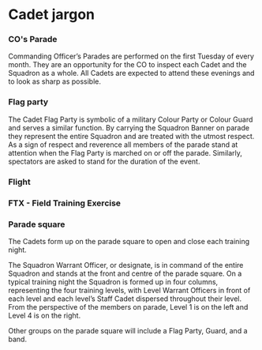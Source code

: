 # Cadet jargon

### CO's Parade

Commanding Officer’s Parades are performed on the first Tuesday of every month. They are an opportunity for the CO to inspect each Cadet and the Squadron as a whole. All Cadets are expected to attend these evenings and to look as sharp as possible. 

### Flag party

The Cadet Flag Party is symbolic of a military Colour Party or Colour Guard and serves a similar function. By carrying the Squadron Banner on parade they represent the entire Squadron and are treated with the utmost respect. As a sign of respect and reverence all members of the parade stand at attention when the Flag Party is marched on or off the parade. Similarly, spectators are asked to stand for the duration of the event.

### Flight

### FTX - Field Training Exercise

### Parade square

The Cadets form up on the parade square to open and close each training night. 

The Squadron Warrant Officer, or designate, is in command of the entire Squadron and stands at the front and centre of the parade square. On a typical training night the Squadron is formed up in four columns, representing the four training levels, with Level Warrant Officers in front of each level and each level’s Staff Cadet dispersed throughout their level. From the perspective of the members on parade, Level 1 is on the left and Level 4 is on the right.

Other groups on the parade square will include a Flag Party, Guard, and a band.

